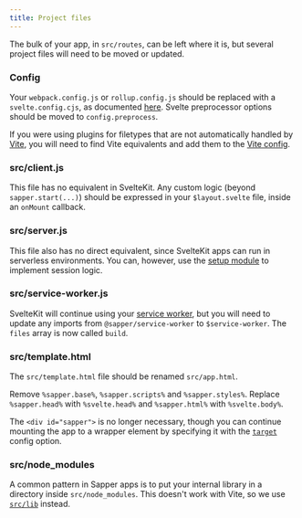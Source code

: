 ```yaml
---
title: Project files
---
```


The bulk of your app, in `src/routes`, can be left where it is, but several project files will need to be moved or updated.

### Config

Your `webpack.config.js` or `rollup.config.js` should be replaced with a `svelte.config.cjs`, as documented [here](/docs#configuration). Svelte preprocessor options should be moved to `config.preprocess`.

If you were using plugins for filetypes that are not automatically handled by [Vite](https://vitejs.dev), you will need to find Vite equivalents and add them to the [Vite config](/docs#configuration-vite).

### src/client.js

This file has no equivalent in SvelteKit. Any custom logic (beyond `sapper.start(...)`) should be expressed in your `$layout.svelte` file, inside an `onMount` callback.

### src/server.js

This file also has no direct equivalent, since SvelteKit apps can run in serverless environments. You can, however, use the [setup module](/docs#setup) to implement session logic.

### src/service-worker.js

SvelteKit will continue using your [service worker](/docs#service-workers), but you will need to update any imports from `@sapper/service-worker` to `$service-worker`. The `files` array is now called `build`.

### src/template.html

The `src/template.html` file should be renamed `src/app.html`.

Remove `%sapper.base%`, `%sapper.scripts%` and `%sapper.styles%`. Replace `%sapper.head%` with `%svelte.head%` and `%sapper.html%` with `%svelte.body%`.

The `<div id="sapper">` is no longer necessary, though you can continue mounting the app to a wrapper element by specifying it with the [`target`](/docs#configuration-target) config option.

### src/node_modules

A common pattern in Sapper apps is to put your internal library in a directory inside `src/node_modules`. This doesn't work with Vite, so we use [`src/lib`](/docs#modules-lib) instead.